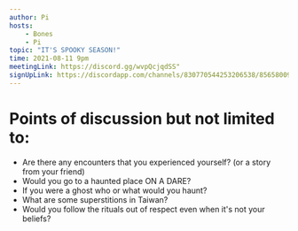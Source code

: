 ```yaml
---
author: Pi
hosts: 
    - Bones
    - Pi
topic: "IT'S SPOOKY SEASON!"
time: 2021-08-11 9pm
meetingLink: https://discord.gg/wvpQcjqdSS"
signUpLink: https://discordapp.com/channels/830770544253206538/856580095464046620/874755114425016320
---
```


# Points of discussion but not limited to:
- Are there any encounters that you experienced yourself? (or a story from your friend)
- Would you go to a haunted place ON A DARE?
- If you were a ghost who or what would you haunt?
- What are some superstitions in Taiwan?
- Would you follow the rituals out of respect even when it's not your beliefs?
